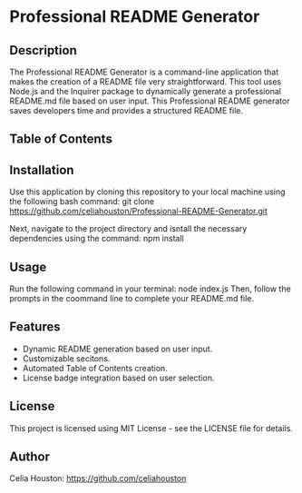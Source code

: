 # Professional README Generator

## Description 
The Professional README Generator is a command-line application that makes the creation of a README file very straightforward.
This tool uses Node.js and the Inquirer package to dynamically generate a professional README.md file based on user input. This Professional README generator saves developers time and provides a structured README file. 

## Table of Contents

## Installation 
Use this application by cloning this repository to your local machine using the following bash command: 
git clone https://github.com/celiahouston/Professional-README-Generator.git

Next, navigate to the project directory and isntall the necessary dependencies using the command: npm install 

## Usage
Run the following command in your terminal: 
node index.js 
Then, follow the prompts in the coommand line to complete your README.md file. 

## Features
- Dynamic README generation based on user input.
- Customizable secitons.
- Automated Table of Contents creation.
- License badge integration based on user selection. 

## License 
This project is licensed using MIT License - see the LICENSE file for details. 

## Author 
Celia Houston: https://github.com/celiahouston 
